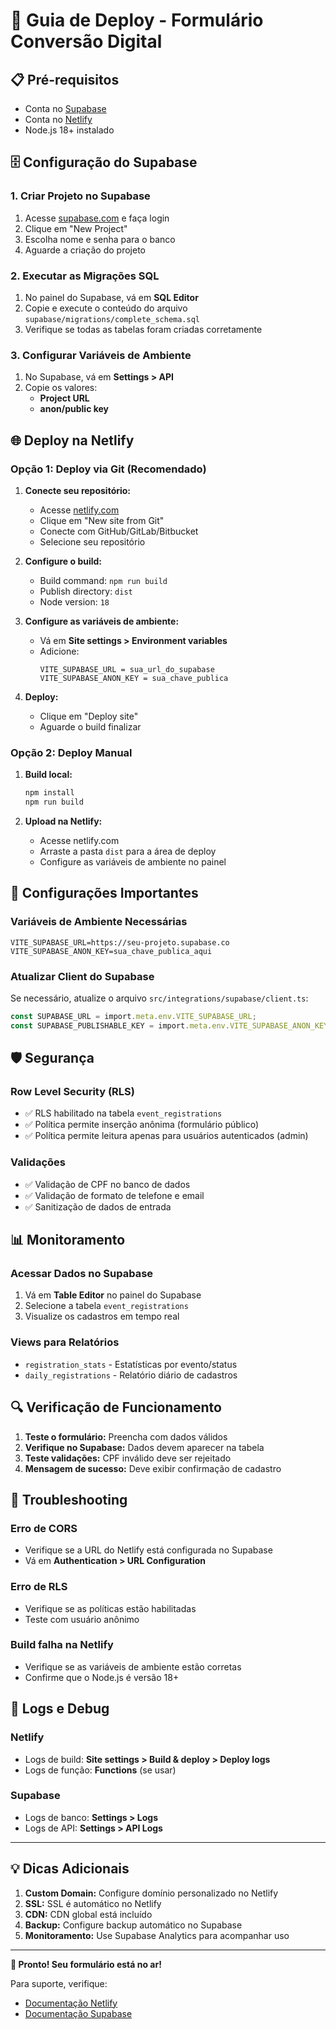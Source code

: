 # 🚀 Guia de Deploy - Formulário Conversão Digital

## 📋 Pré-requisitos

- Conta no [Supabase](https://supabase.com)
- Conta no [Netlify](https://netlify.com)
- Node.js 18+ instalado

## 🗄️ Configuração do Supabase

### 1. Criar Projeto no Supabase

1. Acesse [supabase.com](https://supabase.com) e faça login
2. Clique em "New Project"
3. Escolha nome e senha para o banco
4. Aguarde a criação do projeto

### 2. Executar as Migrações SQL

1. No painel do Supabase, vá em **SQL Editor**
2. Copie e execute o conteúdo do arquivo `supabase/migrations/complete_schema.sql`
3. Verifique se todas as tabelas foram criadas corretamente

### 3. Configurar Variáveis de Ambiente

1. No Supabase, vá em **Settings > API**
2. Copie os valores:
   - **Project URL**
   - **anon/public key**

## 🌐 Deploy na Netlify

### Opção 1: Deploy via Git (Recomendado)

1. **Conecte seu repositório:**
   - Acesse [netlify.com](https://netlify.com)
   - Clique em "New site from Git"
   - Conecte com GitHub/GitLab/Bitbucket
   - Selecione seu repositório

2. **Configure o build:**
   - Build command: `npm run build`
   - Publish directory: `dist`
   - Node version: `18`

3. **Configure as variáveis de ambiente:**
   - Vá em **Site settings > Environment variables**
   - Adicione:
     ```
     VITE_SUPABASE_URL = sua_url_do_supabase
     VITE_SUPABASE_ANON_KEY = sua_chave_publica
     ```

4. **Deploy:**
   - Clique em "Deploy site"
   - Aguarde o build finalizar

### Opção 2: Deploy Manual

1. **Build local:**
   ```bash
   npm install
   npm run build
   ```

2. **Upload na Netlify:**
   - Acesse netlify.com
   - Arraste a pasta `dist` para a área de deploy
   - Configure as variáveis de ambiente no painel

## 🔧 Configurações Importantes

### Variáveis de Ambiente Necessárias

```env
VITE_SUPABASE_URL=https://seu-projeto.supabase.co
VITE_SUPABASE_ANON_KEY=sua_chave_publica_aqui
```

### Atualizar Client do Supabase

Se necessário, atualize o arquivo `src/integrations/supabase/client.ts`:

```typescript
const SUPABASE_URL = import.meta.env.VITE_SUPABASE_URL;
const SUPABASE_PUBLISHABLE_KEY = import.meta.env.VITE_SUPABASE_ANON_KEY;
```

## 🛡️ Segurança

### Row Level Security (RLS)
- ✅ RLS habilitado na tabela `event_registrations`
- ✅ Política permite inserção anônima (formulário público)
- ✅ Política permite leitura apenas para usuários autenticados (admin)

### Validações
- ✅ Validação de CPF no banco de dados
- ✅ Validação de formato de telefone e email
- ✅ Sanitização de dados de entrada

## 📊 Monitoramento

### Acessar Dados no Supabase
1. Vá em **Table Editor** no painel do Supabase
2. Selecione a tabela `event_registrations`
3. Visualize os cadastros em tempo real

### Views para Relatórios
- `registration_stats` - Estatísticas por evento/status
- `daily_registrations` - Relatório diário de cadastros

## 🔍 Verificação de Funcionamento

1. **Teste o formulário:** Preencha com dados válidos
2. **Verifique no Supabase:** Dados devem aparecer na tabela
3. **Teste validações:** CPF inválido deve ser rejeitado
4. **Mensagem de sucesso:** Deve exibir confirmação de cadastro

## 🚨 Troubleshooting

### Erro de CORS
- Verifique se a URL do Netlify está configurada no Supabase
- Vá em **Authentication > URL Configuration**

### Erro de RLS
- Verifique se as políticas estão habilitadas
- Teste com usuário anônimo

### Build falha na Netlify
- Verifique se as variáveis de ambiente estão corretas
- Confirme que o Node.js é versão 18+

## 📝 Logs e Debug

### Netlify
- Logs de build: **Site settings > Build & deploy > Deploy logs**
- Logs de função: **Functions** (se usar)

### Supabase
- Logs de banco: **Settings > Logs**
- Logs de API: **Settings > API Logs**

---

## 💡 Dicas Adicionais

1. **Custom Domain:** Configure domínio personalizado no Netlify
2. **SSL:** SSL é automático no Netlify
3. **CDN:** CDN global está incluído
4. **Backup:** Configure backup automático no Supabase
5. **Monitoramento:** Use Supabase Analytics para acompanhar uso

---

**🎉 Pronto! Seu formulário está no ar!**

Para suporte, verifique:
- [Documentação Netlify](https://docs.netlify.com)
- [Documentação Supabase](https://supabase.com/docs)
